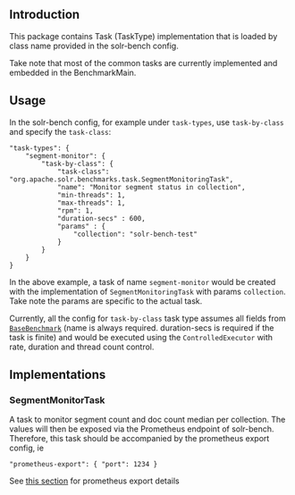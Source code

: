## Introduction
This package contains Task (TaskType) implementation that is loaded by class name provided in the solr-bench config.

Take note that most of the common tasks are currently implemented and embedded in the BenchmarkMain.

## Usage
In the solr-bench config, for example under `task-types`, use `task-by-class` and specify the `task-class`:
```
"task-types": {
    "segment-monitor": {
        "task-by-class": {
            "task-class": "org.apache.solr.benchmarks.task.SegmentMonitoringTask",
            "name": "Monitor segment status in collection",
            "min-threads": 1,
            "max-threads": 1,
            "rpm": 1,
            "duration-secs" : 600,
            "params" : {
                "collection": "solr-bench-test"
            }
        }
    }
}
```


In the above example, a task of name `segment-monitor` would be created with the implementation of `SegmentMonitoringTask` with params `collection`. Take note the params are specific to the actual task.

Currently, all the config for `task-by-class` task type assumes all fields from [`BaseBenchmark`](../beans/BaseBenchmark.java) (name is always required. duration-secs is required if the task is finite) and would be executed using the `ControlledExecutor` with rate, duration and thread count control.

## Implementations
### SegmentMonitorTask
A task to monitor segment count and doc count median per collection. The values will then be exposed via the Prometheus endpoint of solr-bench. Therefore, this task should be accompanied by the prometheus export config, ie
```
"prometheus-export": { "port": 1234 }
```
See [this section](../README.md#prometheus-exporter) for prometheus export details